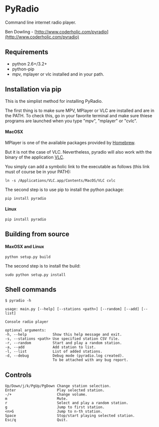 # PyRadio

Command line internet radio player.

Ben Dowling - [http://www.coderholic.com/pyradio](http://www.coderholic.com/pyradio)

## Requirements

* python 2.6+/3.2+
* python-pip
* mpv, mplayer or vlc installed and in your path.

## Installation via pip

This is the simplist method for installing PyRadio.

The first thing is to make sure MPV, MPlayer or VLC are installed and are in the
PATH. To check this, go in your favorite terminal and make sure thiese programs
are launched when you type "mpv", "mplayer" or "cvlc".

#### MacOSX

MPlayer is one of the available packages provided by [Homebrew](https://github.com/Homebrew/homebrew).

But it is not the case of VLC. Nevertheless, pyradio will also work with the binary of the application [VLC](http://www.videolan.org/vlc/download-macosx.html).

You simply can add a symbolic link to the executable as follows (this link must of course be in your PATH):

    ln -s /Applications/VLC.app/Contents/MacOS/VLC cvlc

The second step is to use pip to install the python package:

    pip install pyradio

#### Linux

	pip install pyradio

## Building from source

#### MaxOSX and Linux

	python setup.py build

The second step is to install the build:

	sudo python setup.py install

## Shell commands

    $ pyradio -h

    usage: main.py [--help] [--stations <path>] [--random] [--add] [--list]

    Console radio player

    optional arguments:
    -h, --help            Show this help message and exit.
    -s, --stations <path> Use specified station CSV file.
    -r, --random          Start and play a random station.
    -a, --add             Add station to list.
    -l, --list            List of added stations.
    -d, --debug           Debug mode (pyradio.log created).
                          To be attached with any bug report.

## Controls

```
Up/Down/j/k/PgUp/PgDown Change station selection.
Enter                   Play selected station.
-/+                     Change volume.
m                       Mute.
r                       Select and play a random station.
g                       Jump to first station.
<n>G                    Jump to n-th station.
Space                   Stop/start playing selected station.
Esc/q                   Quit.
```
